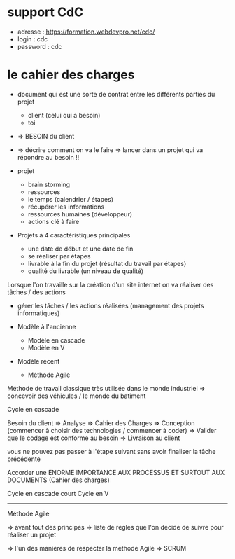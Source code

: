 # support CdC

- adresse : https://formation.webdevpro.net/cdc/
- login : cdc
- password : cdc 


# le cahier des charges 

- document qui est une sorte de contrat entre les différents parties du projet
    - client (celui qui a besoin)
    - toi 
- => BESOIN du client 
- => décrire comment on va le faire => lancer dans un projet qui va répondre au besoin !! 

- projet 
    - brain storming
    - ressources 
    - le temps  (calendrier / étapes)
    - récupérer les informations
    - ressources humaines (développeur)
    - actions clé à faire 

- Projets à 4 caractéristiques principales
    - une date de début et une date de fin 
    - se réaliser par étapes 
    - livrable à la fin du projet (résultat du travail par étapes)
    - qualité du livrable (un niveau de qualité)


Lorsque l'on travaille sur la création d'un site internet on va réaliser des tâches / des actions 


- gérer les tâches / les actions réalisées (management des projets informatiques)
- Modèle à l'ancienne
    - Modèle en cascade
    - Modèle en V

- Modèle récent 
    - Méthode Agile 


Méthode de travail classique 
très utilisée dans le monde industriel  => concevoir des véhicules / le monde du batiment 

Cycle en cascade 

Besoin du client 
    => Analyse => Cahier des Charges 
        => Conception (commencer à choisir des technologies / commencer à coder)
            => Valider que le codage est conforme au besoin
                => Livraison au client  

vous ne pouvez pas passer à l'étape suivant sans avoir finaliser la tâche précédente 

Accorder une ENORME IMPORTANCE AUX PROCESSUS ET SURTOUT AUX DOCUMENTS (Cahier des charges)

Cycle en cascade court 
Cycle en V


--- 

Méthode Agile 

=> avant tout des principes
=> liste de règles que l'on décide de suivre pour réaliser un projet 




=> l'un des manières de respecter la méthode Agile => SCRUM 

